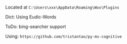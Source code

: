 Located at `C:\Users\xxx\AppData\Roaming\Wox\Plugins`

Dict: Using Eudic-Words

ToDo: bing-searcher support

Using: `https://github.com/tristantao/py-ms-cognitive`